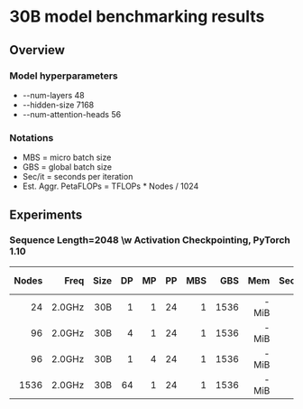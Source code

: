 # 30B model benchmarking results

## Overview
### Model hyperparameters
- --num-layers 48 
- --hidden-size 7168 
- --num-attention-heads 56 

### Notations
- MBS = micro batch size
- GBS = global batch size
- Sec/it = seconds per iteration 
- Est. Aggr. PetaFLOPs = TFLOPs * Nodes / 1024

## Experiments

### Sequence Length=2048 \w Activation Checkpointing, PyTorch 1.10
| Nodes | Freq   | Size | DP  | MP | PP | MBS  | GBS  | Mem         | Sec/it | TFLOPs | Est. Aggr. PetaFLOPs| Notes |
| ----: | -----: | ---: | --: | -: | -: | ---: | ---: | ----------: | -----: | -----: | ------------------: | ----: |
|    24 | 2.0GHz |  30B |  1 |  1 |  24 |   1 | 1536 |       - MiB | - |  - | - | - |
|    96 | 2.0GHz |  30B |  4 |  1 |  24 |   1 | 1536 |       - MiB | - |  - | - | - |
|    96 | 2.0GHz |  30B |  1 |  4 |  24 |   1 | 1536 |       - MiB | - |  - | - | - |
|    1536 | 2.0GHz |  30B |  64 |  1 |  24 |   1 | 1536 |       - MiB | - |  - | - | - |
